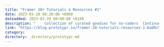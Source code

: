```yaml
---
title: "Framer 20+ Tutorials & Resources #1"
date: 2023-03-28 08:20:06 +0000
dateadded: 2023-03-29 00:00:08 +0100
description: "    Collection of curated goodies for no-coders  Continue reading on Prototypr »  "
link: "https://blog.prototypr.io/framer-20-tutorials-resources-1-6ad9c976ac40?source=rss----eb297ea1161a---4"
category:
directory: _directory/prototypr.md
---
```

